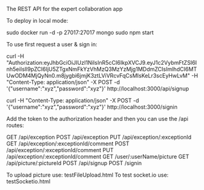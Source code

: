 The REST API for the expert collaboration app

To deploy in local mode:

sudo docker run -d -p 27017:27017 mongo
sudo npm start

To use first request a user & sign in:

curl -H "Authorization:eyJhbGciOiJIUzI1NiIsInR5cCI6IkpXVCJ9.eyJ1c2VybmFtZSI6Inh5eiIsIl9pZCI6IjU5ZTgxNmFkYzVhMzQ3MzYzMjg1MDdmZCIsImlhdCI6MTUwODM4MjQyNn0.m8jygbi6jmjK3ztLViVRcvFqCsMIsKeLr3scEyHwLvM" -H "Content-Type: application/json" -X POST -d '{"username":"xyz","password":"xyz"}' http://localhost:3000/api/signup

curl -H "Content-Type: application/json" -X POST -d '{"username":"xyz","password":"xyz"}' http://localhost:3000/signin

Add the token to the authorization header and then you can use the /api routes:

GET /api/exception
POST /api/exception
PUT /api/exception/:exceptionId
GET  /api/exception/:exceptionId/comment
POST /api/exception/:exceptionId/comment
PUT /api/exception/:exceptionId/comment
GET /user/:userName/picture
GET /api/picture/:pictureId
POST /api/signup
POST /signin

To upload picture use: testFileUpload.html
To test socket.io use: testSocketio.html

